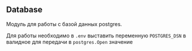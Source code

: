 ## Database
Модуль для работы с базой данных postgres.

Для работы необходимо в `.env` выставить переменную `POSTGRES_DSN` в валидное для передачи в `postgres.Open` значение